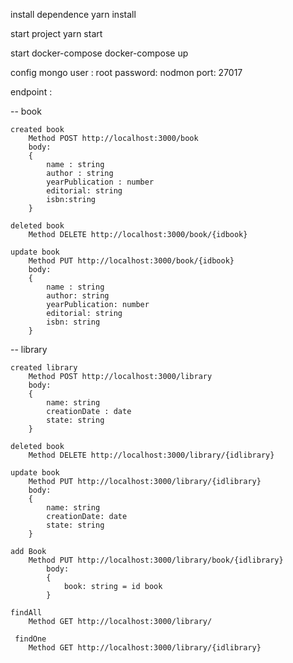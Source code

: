 install dependence
    yarn install

start project
    yarn start

start docker-compose
    docker-compose up

config mongo 
    user : root
    password: nodmon
    port: 27017

endpoint : 

 -- book

    created book
        Method POST http://localhost:3000/book 
        body: 
        { 
            name : string
            author : string
            yearPublication : number
            editorial: string
            isbn:string
        }

    deleted book
        Method DELETE http://localhost:3000/book/{idbook} 

    update book
        Method PUT http://localhost:3000/book/{idbook}
        body: 
        { 
            name : string
            author: string
            yearPublication: number
            editorial: string
            isbn: string
        }

 -- library

    created library
        Method POST http://localhost:3000/library 
        body: 
        { 
            name: string
            creationDate : date
            state: string
        }

    deleted book
        Method DELETE http://localhost:3000/library/{idlibrary} 

    update book
        Method PUT http://localhost:3000/library/{idlibrary}
        body: 
        { 
            name: string
            creationDate: date
            state: string
        }

    add Book
        Method PUT http://localhost:3000/library/book/{idlibrary}
            body: 
            { 
                book: string = id book
            }

    findAll
        Method GET http://localhost:3000/library/
    
     findOne
        Method GET http://localhost:3000/library/{idlibrary}